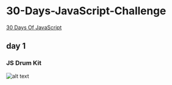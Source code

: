 # 30-Days-JavaScript-Challenge

[30 Days Of JavaScript](https://javascript30.com/)

## day 1

### JS Drum Kit

![alt text](../01-JS-Drum-Kit/screen01.gif)
